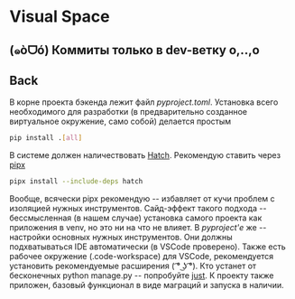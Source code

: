 # Visual Space

(๑òᗜó) **Коммиты только в dev-ветку** o,..,o
---

## Back
В корне проекта бэкенда лежит файл *pyproject.toml*. Установка всего необходимого для разработки (в предварительно созданное виртуальное окружение, само собой) делается простым
```sh
pip install .[all]
```
В системе должен наличествовать [Hatch](https://hatch.pypa.io/latest/). Рекомендую ставить через [pipx](https://pipx.pypa.io/stable/)
```sh
pipx install --include-deps hatch
```
Вообще, всячески pipx рекомендую -- избавляет от кучи проблем с изоляцией нужных инструментов.
Сайд-эффект такого подхода -- бессмысленная (в нашем случае) установка самого проекта как приложения в venv, но это ни на что не влияет.
В *pyproject'е* же -- настройки основных нужных инструментов. Они должны подхватываться IDE автоматически (в VSCode проверено).
Также есть рабочее окружение (.code-workspace) для VSCode, рекомендуется установить рекомендуемые расширения ( ͡° ͜ʖ ͡°).
Кто устанет от бесконечных python manage.py -- попробуйте [just](https://github.com/casey/just). К проекту также приложен, базовый функционал в виде маграций и запуска в наличии.

